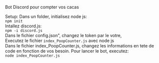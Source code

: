 Bot Discord pour compter vos cacas

Setup:
Dans un folder, initialisez node js:  
```npm init```  
Intallez discord.js:  
```npm -i discord.js```  
Dans le fichier config.json", changez le token par le votre,  
Executez le fichier ```index_PoopCounter.js``` avec node js  
Dans le fichier index_PoopCounter.js, changez les informations en tete de code en fonction de vos besoin.
Pour lancer le bot, executez:  
 ```node index_PoopCounter.js```
